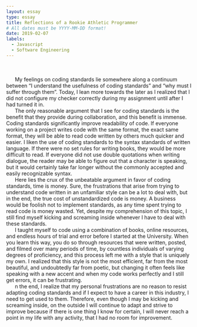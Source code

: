 ```yaml
---
layout: essay
type: essay
title: Reflections of a Rookie Athletic Programmer
# All dates must be YYYY-MM-DD format!
date: 2019-02-07
labels:
  - Javascript
  - Software Engineering
---
```

<br/><br/>
&nbsp;&nbsp;&nbsp;&nbsp;&nbsp;&nbsp;My feelings on coding standards lie somewhere along a continuum between “I understand the usefulness of coding standards” and “why must I suffer through them”.  Today, I lean more towards the later as I realized that I did not configure my checker correctly during my assignment until after I had turned it in.<br/>
&nbsp;&nbsp;&nbsp;&nbsp;&nbsp;&nbsp;The only reasonable argument that I see for coding standards is the benefit that they provide during collaboration, and this benefit is immense.  Coding standards significantly improve readability of code.  If everyone working on a project writes code with the same format, the exact same format, they will be able to read code written by others much quicker and easier.  I liken the use of coding standards to the syntax standards of written language.  If there were no set rules for writing books, they would be more difficult to read.  If everyone did not use double quotations when writing dialogue, the reader may be able to figure out that a character is speaking, but it would certainly take far longer without the commonly accepted and easily recognizable syntax.<br/>
&nbsp;&nbsp;&nbsp;&nbsp;&nbsp;&nbsp;Here lies the crux of the unbeatable argument in favor of coding standards, time is money.  Sure, the frustrations that arise from trying to understand code written in an unfamiliar style can be a lot to deal with, but in the end, the true cost of unstandardized code is money.  A business would be foolish not to implement standards, as any time spent trying to read code is money wasted.  Yet, despite my comprehension of this topic, I still find myself kicking and screaming inside whenever I have to deal with these standards.<br/>
&nbsp;&nbsp;&nbsp;&nbsp;&nbsp;&nbsp;I taught myself to code using a combination of books, online resources, and endless hours of trial and error before I started at the University.  When you learn this way, you do so through resources that were written, posted, and filmed over many periods of time, by countless individuals of varying degrees of proficiency, and this process left me with a style that is uniquely my own.  I realized that this style is not the most efficient, far from the most beautiful, and undoubtedly far from poetic, but changing it often feels like speaking with a new accent and when my code works perfectly and I still get errors, it can be frustrating.  <br/>
&nbsp;&nbsp;&nbsp;&nbsp;&nbsp;&nbsp;n the end, I realize that my personal frustrations are no reason to resist adapting coding standards and if I expect to have a career in this industry, I need to get used to them.  Therefore, even though I may be kicking and screaming inside, on the outside I will continue to adapt and strive to improve because if there is one thing I know for certain, I will never reach a point in my life with any activity, that I had no room for improvement.
